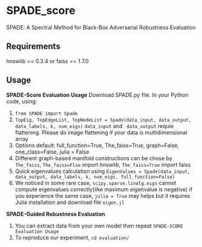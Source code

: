 SPADE_score
===============================

SPADE: A Spectral Method for Black-Box Adversarial Robustness Evaluation


Requirements
-----
hnswlib == 0.3.4
or 
faiss == 1.7.0

Usage
-----

**SPADE-Score Evaluation Usage**
Download SPADE.py file. In your Python code, using:
1. `from SPADE import Spade`
2. `TopEig, TopEdgeList, TopNodeList = Spade(data_input, data_output, data_labels, k, num_eigs)`
`data_input` and ` data_output` requie flattening. Please do image flattening if your data is multidimensional array
3. Options default: full_function=True, The_faiss=True, graph=False, one_class=False, julia = False
4. Different graph-based manifold constructions can be chose by `The_faiss`, `The_faiss=Flse` import hnswlib, `The_faiss=True` import faiss
5. Quick eigenvalues calculation using `EigenValues = Spade(data_input, data_output, data_labels, k, num_eigs, full_function=False)`
6. We noticed in some rare case, `scipy.sparse.linalg.eigs` cannot compute eigenvalues correctly(like maximum eigenvalue is negative) if you experience the same case, `julia = True` may helps but it requires Julia installation and download file `eigen.jl`

**SPADE-Guided Robustness Evaluation**
1. You can extract data from your own model then repeat `SPADE-SCORE Evaluation Usage`
2. To reproduce our experiment, `cd evaluation/`
